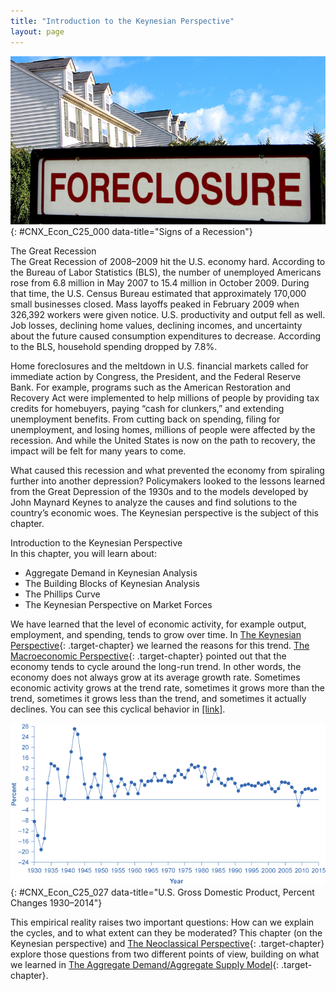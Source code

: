 ```yaml
---
title: "Introduction to the Keynesian Perspective"
layout: page
---
```



<?cnx.eoc class="summary" title="Chapter Review"?>

<?cnx.eoc class="self-check-questions" title="Self-Check Questions"?>

<?cnx.eoc class="review-questions" title="Review Questions"?>

<?cnx.eoc class="critical-thinking" title="Critical Thinking Questions"?>

<?cnx.eoc class="problems" title="Problems"?>

<?cnx.eoc class="references" title="References"?>

 ![The image shows a &#x201C;Foreclosure&#x201D; sign in the foreground and the tops of a couple of houses in the background.](../resources/CNX_Econ_C25_000.jpg "Home foreclosures were just one of the many signs and symptoms of the recent Great Recession. During that time, many businesses closed and many people lost their jobs. (Credit: modification of work by Taber Andrew Bain/Flickr Creative Commons)"){: #CNX_Econ_C25_000 data-title="Signs of a Recession"}

<div data-type="note" id="ch25mod00_bring" class="economics bringhome" data-label="" markdown="1">
<div data-type="title">
The Great Recession
</div>
The Great Recession of 2008–2009 hit the U.S. economy hard. According to the Bureau of Labor Statistics (BLS), the number of unemployed Americans rose from 6.8 million in May 2007 to 15.4 million in October 2009. During that time, the U.S. Census Bureau estimated that approximately 170,000 small businesses closed. Mass layoffs peaked in February 2009 when 326,392 workers were given notice. U.S. productivity and output fell as well. Job losses, declining home values, declining incomes, and uncertainty about the future caused consumption expenditures to decrease. According to the BLS, household spending dropped by 7.8%.

Home foreclosures and the meltdown in U.S. financial markets called for immediate action by Congress, the President, and the Federal Reserve Bank. For example, programs such as the American Restoration and Recovery Act were implemented to help millions of people by providing tax credits for homebuyers, paying “cash for clunkers,” and extending unemployment benefits. From cutting back on spending, filing for unemployment, and losing homes, millions of people were affected by the recession. And while the United States is now on the path to recovery, the impact will be felt for many years to come.

What caused this recession and what prevented the economy from spiraling further into another depression? Policymakers looked to the lessons learned from the Great Depression of the 1930s and to the models developed by John Maynard Keynes to analyze the causes and find solutions to the country’s economic woes. The Keynesian perspective is the subject of this chapter.

</div>

<div data-type="note" id="ch25mod00_obj" class="economics chapter-objectives" data-label="" markdown="1">
<div data-type="title">
Introduction to the Keynesian Perspective
</div>
In this chapter, you will learn about:

* Aggregate Demand in Keynesian Analysis
* The Building Blocks of Keynesian Analysis
* The Phillips Curve
* The Keynesian Perspective on Market Forces

</div>

We have learned that the level of economic activity, for example output, employment, and spending, tends to grow over time. In [The Keynesian Perspective](/m48749){: .target-chapter} we learned the reasons for this trend. [The Macroeconomic Perspective](/m48705){: .target-chapter} pointed out that the economy tends to cycle around the long-run trend. In other words, the economy does not always grow at its average growth rate. Sometimes economic activity grows at the trend rate, sometimes it grows more than the trend, sometimes it grows less than the trend, and sometimes it actually declines. You can see this cyclical behavior in [\[link\]](#CNX_Econ_C25_027).

![The line graph shows how GDP percentages have fluctuated since 1930 with the highest percentage in the early 1940s and the lowest percentage in the early 1930s (closely followed by the mid 1940s).](../resources/CNX_Econv1-2_C25_02.jpg "The chart tracks the percent change in GDP since 1930. The magnitude of both recessions and peaks was quite large between 1930 and 1945.  (Source: Bureau of Economic Analysis, &#x201C;National Economic Accounts&#x201D;)"){: #CNX_Econ_C25_027 data-title="U.S. Gross Domestic Product, Percent Changes 1930&#x2013;2014"}

This empirical reality raises two important questions: How can we explain the cycles, and to what extent can they be moderated? This chapter (on the Keynesian perspective) and [The Neoclassical Perspective](/m48756){: .target-chapter} explore those questions from two different points of view, building on what we learned in [The Aggregate Demand/Aggregate Supply Model](/m48739){: .target-chapter}.

